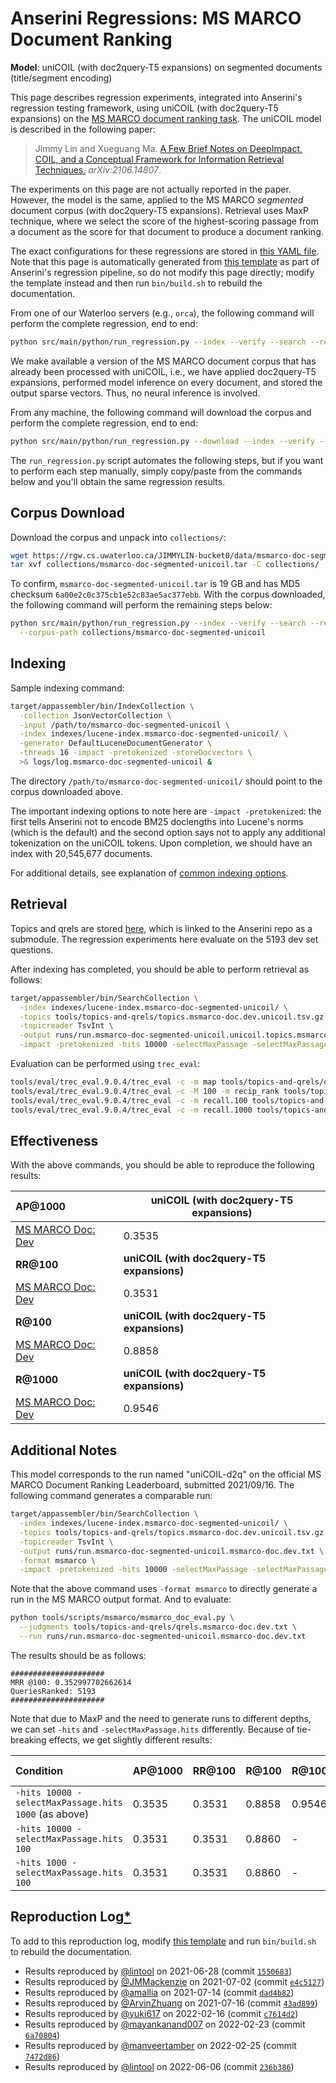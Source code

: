 # Anserini Regressions: MS MARCO Document Ranking

**Model**: uniCOIL (with doc2query-T5 expansions) on segmented documents (title/segment encoding)

This page describes regression experiments, integrated into Anserini's regression testing framework, using uniCOIL (with doc2query-T5 expansions) on the [MS MARCO document ranking task](https://github.com/microsoft/MSMARCO-Document-Ranking).
The uniCOIL model is described in the following paper:

> Jimmy Lin and Xueguang Ma. [A Few Brief Notes on DeepImpact, COIL, and a Conceptual Framework for Information Retrieval Techniques.](https://arxiv.org/abs/2106.14807) _arXiv:2106.14807_.

The experiments on this page are not actually reported in the paper.
However, the model is the same, applied to the MS MARCO _segmented_ document corpus (with doc2query-T5 expansions).
Retrieval uses MaxP technique, where we select the score of the highest-scoring passage from a document as the score for that document to produce a document ranking.

The exact configurations for these regressions are stored in [this YAML file](../src/main/resources/regression/msmarco-doc-segmented-unicoil.yaml).
Note that this page is automatically generated from [this template](../src/main/resources/docgen/templates/msmarco-doc-segmented-unicoil.template) as part of Anserini's regression pipeline, so do not modify this page directly; modify the template instead and then run `bin/build.sh` to rebuild the documentation.

From one of our Waterloo servers (e.g., `orca`), the following command will perform the complete regression, end to end:

```bash
python src/main/python/run_regression.py --index --verify --search --regression msmarco-doc-segmented-unicoil
```

We make available a version of the MS MARCO document corpus that has already been processed with uniCOIL, i.e., we have applied doc2query-T5 expansions, performed model inference on every document, and stored the output sparse vectors.
Thus, no neural inference is involved.

From any machine, the following command will download the corpus and perform the complete regression, end to end:

```bash
python src/main/python/run_regression.py --download --index --verify --search --regression msmarco-doc-segmented-unicoil
```

The `run_regression.py` script automates the following steps, but if you want to perform each step manually, simply copy/paste from the commands below and you'll obtain the same regression results.

## Corpus Download

Download the corpus and unpack into `collections/`:

```bash
wget https://rgw.cs.uwaterloo.ca/JIMMYLIN-bucket0/data/msmarco-doc-segmented-unicoil.tar -P collections/
tar xvf collections/msmarco-doc-segmented-unicoil.tar -C collections/
```

To confirm, `msmarco-doc-segmented-unicoil.tar` is 19 GB and has MD5 checksum `6a00e2c0c375cb1e52c83ae5ac377ebb`.
With the corpus downloaded, the following command will perform the remaining steps below:

```bash
python src/main/python/run_regression.py --index --verify --search --regression msmarco-doc-segmented-unicoil \
  --corpus-path collections/msmarco-doc-segmented-unicoil
```

## Indexing

Sample indexing command:

```bash
target/appassembler/bin/IndexCollection \
  -collection JsonVectorCollection \
  -input /path/to/msmarco-doc-segmented-unicoil \
  -index indexes/lucene-index.msmarco-doc-segmented-unicoil/ \
  -generator DefaultLuceneDocumentGenerator \
  -threads 16 -impact -pretokenized -storeDocvectors \
  >& logs/log.msmarco-doc-segmented-unicoil &
```

The directory `/path/to/msmarco-doc-segmented-unicoil/` should point to the corpus downloaded above.

The important indexing options to note here are `-impact -pretokenized`: the first tells Anserini not to encode BM25 doclengths into Lucene's norms (which is the default) and the second option says not to apply any additional tokenization on the uniCOIL tokens.
Upon completion, we should have an index with 20,545,677 documents.

For additional details, see explanation of [common indexing options](common-indexing-options.md).

## Retrieval

Topics and qrels are stored [here](https://github.com/castorini/anserini-tools/tree/master/topics-and-qrels), which is linked to the Anserini repo as a submodule.
The regression experiments here evaluate on the 5193 dev set questions.

After indexing has completed, you should be able to perform retrieval as follows:

```bash
target/appassembler/bin/SearchCollection \
  -index indexes/lucene-index.msmarco-doc-segmented-unicoil/ \
  -topics tools/topics-and-qrels/topics.msmarco-doc.dev.unicoil.tsv.gz \
  -topicreader TsvInt \
  -output runs/run.msmarco-doc-segmented-unicoil.unicoil.topics.msmarco-doc.dev.unicoil.txt \
  -impact -pretokenized -hits 10000 -selectMaxPassage -selectMaxPassage.delimiter "#" -selectMaxPassage.hits 1000 &
```

Evaluation can be performed using `trec_eval`:

```bash
tools/eval/trec_eval.9.0.4/trec_eval -c -m map tools/topics-and-qrels/qrels.msmarco-doc.dev.txt runs/run.msmarco-doc-segmented-unicoil.unicoil.topics.msmarco-doc.dev.unicoil.txt
tools/eval/trec_eval.9.0.4/trec_eval -c -M 100 -m recip_rank tools/topics-and-qrels/qrels.msmarco-doc.dev.txt runs/run.msmarco-doc-segmented-unicoil.unicoil.topics.msmarco-doc.dev.unicoil.txt
tools/eval/trec_eval.9.0.4/trec_eval -c -m recall.100 tools/topics-and-qrels/qrels.msmarco-doc.dev.txt runs/run.msmarco-doc-segmented-unicoil.unicoil.topics.msmarco-doc.dev.unicoil.txt
tools/eval/trec_eval.9.0.4/trec_eval -c -m recall.1000 tools/topics-and-qrels/qrels.msmarco-doc.dev.txt runs/run.msmarco-doc-segmented-unicoil.unicoil.topics.msmarco-doc.dev.unicoil.txt
```

## Effectiveness

With the above commands, you should be able to reproduce the following results:

| **AP@1000**                                                                                                  | **uniCOIL (with doc2query-T5 expansions)**|
|:-------------------------------------------------------------------------------------------------------------|-----------|
| [MS MARCO Doc: Dev](https://github.com/microsoft/MSMARCO-Document-Ranking)                                   | 0.3535    |
| **RR@100**                                                                                                   | **uniCOIL (with doc2query-T5 expansions)**|
| [MS MARCO Doc: Dev](https://github.com/microsoft/MSMARCO-Document-Ranking)                                   | 0.3531    |
| **R@100**                                                                                                    | **uniCOIL (with doc2query-T5 expansions)**|
| [MS MARCO Doc: Dev](https://github.com/microsoft/MSMARCO-Document-Ranking)                                   | 0.8858    |
| **R@1000**                                                                                                   | **uniCOIL (with doc2query-T5 expansions)**|
| [MS MARCO Doc: Dev](https://github.com/microsoft/MSMARCO-Document-Ranking)                                   | 0.9546    |

## Additional Notes

This model corresponds to the run named "uniCOIL-d2q" on the official MS MARCO Document Ranking Leaderboard, submitted 2021/09/16.
The following command generates a comparable run:

```bash
target/appassembler/bin/SearchCollection \
  -index indexes/lucene-index.msmarco-doc-segmented-unicoil/ \
  -topics tools/topics-and-qrels/topics.msmarco-doc.dev.unicoil.tsv.gz \
  -topicreader TsvInt \
  -output runs/run.msmarco-doc-segmented-unicoil.msmarco-doc.dev.txt \
  -format msmarco \
  -impact -pretokenized -hits 10000 -selectMaxPassage -selectMaxPassage.delimiter "#" -selectMaxPassage.hits 100
```

Note that the above command uses `-format msmarco` to directly generate a run in the MS MARCO output format.
And to evaluate:

```bash
python tools/scripts/msmarco/msmarco_doc_eval.py \
  --judgments tools/topics-and-qrels/qrels.msmarco-doc.dev.txt \
  --run runs/run.msmarco-doc-segmented-unicoil.msmarco-doc.dev.txt
```

The results should be as follows:

```
#####################
MRR @100: 0.352997702662614
QueriesRanked: 5193
#####################
```

Note that due to MaxP and the need to generate runs to different depths, we can set `-hits` and `-selectMaxPassage.hits` differently.
Because of tie-breaking effects, we get slightly different results:

| Condition                                            | AP@1000 | RR@100 | R@100  | R@1000 | MS MARCO MRR @100  |
|:-----------------------------------------------------|:--------|:-------|:-------|:-------|:-------------------|
| `-hits 10000 -selectMaxPassage.hits 1000` (as above) | 0.3535  | 0.3531 | 0.8858 | 0.9546 | 0.3533301973179882 |
| `-hits 10000 -selectMaxPassage.hits 100`             | 0.3531  | 0.3531 | 0.8860 | -      | 0.352997702662614  |
| `-hits 1000 -selectMaxPassage.hits 100`              | 0.3531  | 0.3531 | 0.8860 | -      | 0.352997702662614  |

## Reproduction Log[*](reproducibility.md)

To add to this reproduction log, modify [this template](../src/main/resources/docgen/templates/msmarco-doc-segmented-unicoil.template) and run `bin/build.sh` to rebuild the documentation.

+ Results reproduced by [@lintool](https://github.com/lintool) on 2021-06-28 (commit [`1550683`](https://github.com/castorini/anserini/commit/1550683e41cefe89b7e67c0a5f0e147bc70dfcda))
+ Results reproduced by [@JMMackenzie](https://github.com/JMMackenzie) on 2021-07-02 (commit [`e4c5127`](https://github.com/castorini/anserini/commit/e4c51278d375ebad9aa2bf9bde66cab32260d6b4))
+ Results reproduced by [@amallia](https://github.com/amallia) on 2021-07-14 (commit [`dad4b82`](https://github.com/castorini/anserini/commit/dad4b82cba2d879ae20147b2abdd04564331ea6f))
+ Results reproduced by [@ArvinZhuang](https://github.com/ArvinZhuang) on 2021-07-16 (commit [`43ad899`](https://github.com/castorini/anserini/commit/43ad899337ac5e3b219d899bb218c4bcae18b1e6))
+ Results reproduced by [@yuki617](https://github.com/yuki617) on 2022-02-16 (commit [`c7614d2`](https://github.com/castorini/anserini/commit/c7614d212a8f7744b2e7071fd5819c058ab6a09c))
+ Results reproduced by [@mayankanand007](https://github.com/mayankanand007) on 2022-02-23 (commit [`6a70804`](https://github.com/castorini/anserini/commit/6a708047f71528f7d516c0dd45485204a36e6b1d))
+ Results reproduced by [@manveertamber](https://github.com/manveertamber) on 2022-02-25 (commit [`7472d86`](https://github.com/castorini/anserini/commit/7472d862c7311bc8bbd30655c940d6396e27c223))
+ Results reproduced by [@lintool](https://github.com/lintool) on 2022-06-06 (commit [`236b386`](https://github.com/castorini/anserini/commit/236b386ddc11d292b4b736162b59488a02236d6c))
